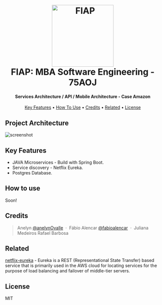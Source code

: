 <h1 align="center">
  <br>
  <a href="https://www.fiap.com.br/"><img src="https://user-images.githubusercontent.com/5009611/96375143-9ed75c00-114d-11eb-8d23-6fec5aaeb143.png" alt="FIAP" width="200"></a>
  <br>FIAP:  MBA Software Engineering - 75AOJ
  <br>
</h1>

<h4 align="center">Services Architecture / API / Mobile Architecture -  Case Amazon</h4>


<p align="center">
  <a href="#project-architecture">Key Features</a> •
  <a href="#how-to-use">How To Use</a> •
  <a href="#credits">Credits</a> •
  <a href="#related">Related</a> •
  <a href="#license">License</a>
</p>

## Project Architecture
![screenshot](https://user-images.githubusercontent.com/5009611/96375068-35efe400-114d-11eb-8e4f-78b7ae0544d4.jpg)

## Key Features

* JAVA Microservices - Build with Spring Boot.
* Service discovery - Netflix Eureka.
* Postgres Database.


## How to use

Soon!


## Credits

> Anelyn [@anelynOvalle](https://github.com/anelynOvalle) &nbsp;&middot;&nbsp;
> Fábio Alencar [@fabioalencar](https://github.com/fabioalencar) &nbsp;&middot;&nbsp;
> Juliana Medeiros 
> Rafael Barbosa

## Related

[netflix-eureka](https://github.com/Netflix/eureka) - Eureka is a REST (Representational State Transfer) based service that is primarily used in the AWS cloud for locating services for the purpose of load balancing and failover of middle-tier servers.


## License

MIT




